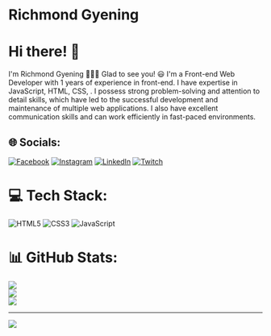 # Richmond Gyening 
# Hi there! 👋

I'm Richmond Gyening 🙋🏼‍♂️ Glad to see you! 😃 I'm a Front-end Web Developer with 1 years of experience in front-end. I have expertise in JavaScript, HTML, CSS, . I possess strong problem-solving and attention to detail skills, which have led to the successful development and maintenance of multiple web applications. I also have excellent communication skills and can work efficiently in fast-paced environments.
## 🌐 Socials:
[![Facebook](https://img.shields.io/badge/Facebook-%231877F2.svg?logo=Facebook&logoColor=white)](https://facebook.com/https://web.facebook.com/) [![Instagram](https://img.shields.io/badge/Instagram-%23E4405F.svg?logo=Instagram&logoColor=white)](https://instagram.com/https://www.instagram.com/richmondgyening007/) [![LinkedIn](https://img.shields.io/badge/LinkedIn-%230077B5.svg?logo=linkedin&logoColor=white)](https://linkedin.com/in/https://www.linkedin.com/in/richmond-gyening-9b90a4260/?lipi=urn%3Ali%3Apage%3Ad_flagship3_feed%3BXX3k4XPDST%2BSHUMgjPZYXA%3D%3D) [![Twitch](https://img.shields.io/badge/Twitch-%239146FF.svg?logo=Twitch&logoColor=white)](https://twitch.tv/https://twitter.com/GyeningRichmond) 

# 💻 Tech Stack:
![HTML5](https://img.shields.io/badge/html5-%23E34F26.svg?style=for-the-badge&logo=html5&logoColor=white) ![CSS3](https://img.shields.io/badge/css3-%231572B6.svg?style=for-the-badge&logo=css3&logoColor=white) ![JavaScript](https://img.shields.io/badge/javascript-%23323330.svg?style=for-the-badge&logo=javascript&logoColor=%23F7DF1E)
# 📊 GitHub Stats:
![](https://github-readme-stats.vercel.app/api?username=RichyDev07&theme=dark&hide_border=false&include_all_commits=false&count_private=false)<br/>
![](https://github-readme-streak-stats.herokuapp.com/?user=RichyDev07&theme=dark&hide_border=false)<br/>
![](https://github-readme-stats.vercel.app/api/top-langs/?username=RichyDev07&theme=dark&hide_border=false&include_all_commits=false&count_private=false&layout=compact)

---
[![](https://visitcount.itsvg.in/api?id=RichyDev07&icon=0&color=0)](https://visitcount.itsvg.in)

<!-- Proudly created with GPRM ( https://gprm.itsvg.in ) -->
